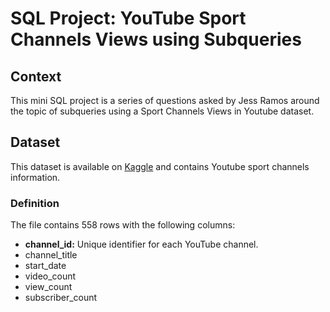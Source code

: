 # SQL Project: YouTube Sport Channels Views using Subqueries

## Context
This mini SQL project is a series of questions asked by Jess Ramos around the topic of subqueries using a Sport Channels Views in Youtube dataset.

## Dataset
This dataset is available on [Kaggle](https://www.kaggle.com/datasets/kanchana1990/youtube-sports-channels-statistics?resource=download) and contains Youtube sport channels information.

### Definition

The file contains 558 rows with the following columns:
* **channel_id:** Unique identifier for each YouTube channel.
* channel_title
* start_date
* video_count
* view_count
* subscriber_count
